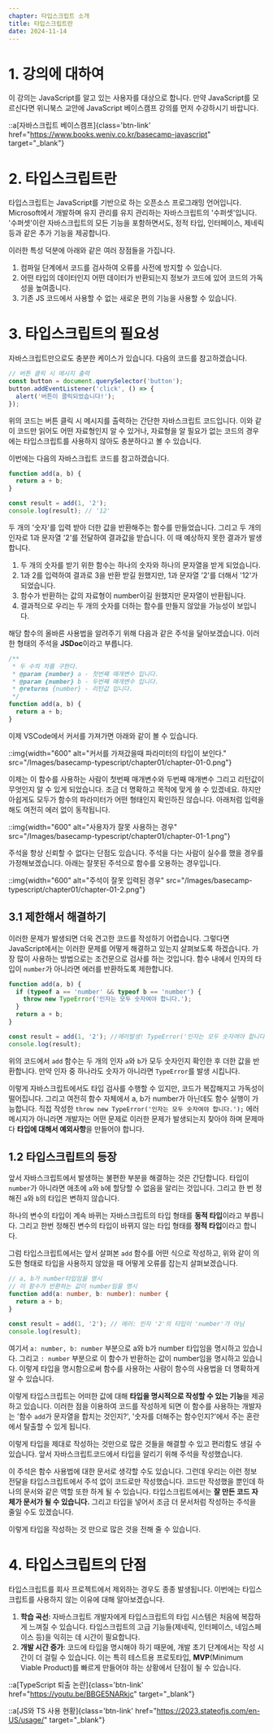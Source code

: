 ```yaml
---
chapter: 타입스크립트 소개
title: 타입스크립트란
date: 2024-11-14
---
```


# 1. 강의에 대하여

이 강의는 JavaScript를 알고 있는 사용자를 대상으로 합니다. 만약 JavaScript를 모르신다면 위니북스 교안에 JavaScript 베이스캠프 강의를 먼저 수강하시기 바랍니다.

::a[자바스크립트 베이스캠프]{class='btn-link' href="https://www.books.weniv.co.kr/basecamp-javascript" target="\_blank"}

# 2. 타입스크립트란

타입스크립트는 JavaScript를 기반으로 하는 오픈소스 프로그래밍 언어입니다. Microsoft에서 개발하며 유지 관리를 유지 관리하는 자바스크립트의 '수퍼셋'입니다. '수퍼셋'이란 자바스크립트의 모든 기능을 포함하면서도, 정적 타입, 인터페이스, 제네릭 등과 같은 추가 기능을 제공합니다. 

이러한 특성 덕분에 아래와 같은 여러 장점들을 가집니다.

1. 컴파일 단계에서 코드를 검사하여 오류를 사전에 방지할 수 있습니다.
2. 어떤 타입의 데이터인지 어떤 데이터가 반환되는지 정보가 코드에 있어 코드의 가독성을 높여줍니다.
3. 기존 JS 코드에서 사용할 수 없는 새로운 편의 기능을 사용할 수 있습니다.

# 3. 타입스크립트의 필요성

자바스크립트만으로도 충분한 케이스가 있습니다. 다음의 코드를 참고하겠습니다.

```js
// 버튼 클릭 시 메시지 출력
const button = document.querySelector('button');
button.addEventListener('click', () => {
  alert('버튼이 클릭되었습니다!');
});
```

위의 코드는 버튼 클릭 시 메시지를 출력하는 간단한 자바스크립트 코드입니다. 이와 같이 코드만 읽어도 어떤 자료형인지 알 수 있거나, 자료형을 알 필요가 없는 코드의 경우에는 타입스크립트를 사용하지 않아도 충분하다고 볼 수 있습니다.

이번에는 다음의 자바스크립트 코드를 참고하겠습니다.

```js
function add(a, b) {
  return a + b;
}

const result = add(1, '2');
console.log(result); // '12'
```

두 개의 '숫자'를 입력 받아 더한 값을 반환해주는 함수를 만들었습니다. 그리고 두 개의 인자로 1과 문자열 '2'를 전달하여 결과값을 받습니다. 이 때 예상하지 못한 결과가 발생합니다.

1. 두 개의 숫자를 받기 위한 함수는 하나의 숫자와 하나의 문자열을 받게 되었습니다.
2. 1과 2를 입력하여 결과로 3을 반환 받길 원했지만, 1과 문자열 '2'를 더해서 '12'가 되었습니다.
3. 함수가 반환하는 값의 자료형이 number이길 원했지만 문자열이 반환됩니다.
4. 결과적으로 우리는 두 개의 숫자를 더하는 함수를 만들지 않았을 가능성이 보입니다.

해당 함수의 올바른 사용법을 알려주기 위해 다음과 같은 주석을 달아보겠습니다. 이러한 형태의 주석을 **JSDoc**이라고 부릅니다.

```js
/**
 * 두 수의 차를 구한다.
 * @param {number} a - 첫번째 매개변수 입니다.
 * @param {number} b - 두번째 매개변수 입니다.
 * @returns {number} - 리턴값 입니다.
 */
function add(a, b) {
  return a + b;
}
```

이제 VSCode에서 커서를 가져가면 아래와 같이 볼 수 있습니다.

::img{width="600" alt="커서를 가져갔을때 파라미터의 타입이 보인다." src="/Images/basecamp-typescript/chapter01/chapter-01-0.png"}

이제는 이 함수를 사용하는 사람이 첫번째 매개변수와 두번째 매개변수 그리고 리턴값이 무엇인지 알 수 있게 되었습니다. 조금 더 명확하고 목적에 맞게 쓸 수 있겠네요. 하지만 아쉽게도 모두가 함수의 파라미터가 어떤 형태인지 확인하진 않습니다. 아래처럼 입력을 해도 여전히 에러 없이 동작됩니다.

::img{width="600" alt="사용자가 잘못 사용하는 경우" src="/Images/basecamp-typescript/chapter01/chapter-01-1.png"}

주석을 항상 신뢰할 수 없다는 단점도 있습니다. 주석을 다는 사람이 실수를 했을 경우를 가정해보겠습니다. 아래는 잘못된 주석으로 함수를 오용하는 경우입니다.

::img{width="600" alt="주석이 잘못 입력된 경우" src="/Images/basecamp-typescript/chapter01/chapter-01-2.png"}


## 3.1 제한해서 해결하기

이러한 문제가 발생되면 더욱 견고한 코드를 작성하기 어렵습니다. 그렇다면 JavaScript에서는 이러한 문제를 어떻게 해결하고 있는지 살펴보도록 하겠습니다. 가장 많이 사용하는 방법으로는 조건문으로 검사를 하는 것입니다. 함수 내에서 인자의 타입이 `number`가 아니라면 에러를 반환하도록 제한합니다.

```js
function add(a, b) {
  if (typeof a == 'number' && typeof b == 'number') {
    throw new TypeError('인자는 모두 숫자여야 합니다.');
  }
  return a + b;
}

const result = add(1, '2'); //에러발생! TypeError('인자는 모두 숫자여야 합니다.')
console.log(result);
```

위의 코드에서 `add` 함수는 두 개의 인자 `a`와 `b`가 모두 숫자인지 확인한 후 더한 값을 반환합니다. 만약 인자 중 하나라도 숫자가 아니라면 `TypeError`를 발생 시킵니다.

이렇게 자바스크립트에서도 타입 검사를 수행할 수 있지만, 코드가 복잡해지고 가독성이 떨어집니다. 그리고 여전히 함수 자체에서 a, b가 number가 아닌데도 함수 실행이 가능합니다. 직접 작성한 `throw new TypeError('인자는 모두 숫자여야 합니다.');` 에러 메시지가 아니라면 개발자는 어떤 문제로 이러한 문제가 발생되는지 찾아야 하며 문제마다 **타입에 대해서 예외사항**을 만들어야 합니다.

## 1.2 타입스크립트의 등장

앞서 자바스크립트에서 발생하는 불편한 부분을 해결하는 것은 간단합니다. 타입이 `number`가 아니라면 애초에 `a`와 `b`에 할당할 수 없음을 알리는 것입니다. 그리고 한 번 정해진 `a`와 `b`의 타입은 변하지 않습니다.

하나의 변수의 타입이 계속 바뀌는 자바스크립트의 타입 형태를 **동적 타입**이라고 부릅니다. 그리고 한번 정해진 변수의 타입이 바뀌지 않는 타입 형태를 **정적 타입**이라고 합니다.

그럼 타입스크립트에서는 앞서 살펴본 `add` 함수를 어떤 식으로 작성하고, 위와 같이 의도한 형태로 타입을 사용하지 않았을 때 어떻게 오류를 잡는지 살펴보겠습니다.

```ts
// a, b가 number타입임을 명시
// 이 함수가 반환하는 값이 number임을 명시
function add(a: number, b: number): number {
  return a + b;
}

const result = add(1, '2'); // 에러: 인자 '2'의 타입이 'number'가 아님
console.log(result);
```

여기서 `a: number, b: number` 부분으로 a와 b가 number 타입임을 명시하고 있습니다. 그리고 `: number` 부분으로 이 함수가 반환하는 값이 number임을 명시하고 있습니다. 이렇게 타입을 명시함으로써 함수를 사용하는 사람이 함수의 사용법을 더 명확하게 알 수 있습니다.

이렇게 타입스크립트는 어떠한 값에 대해 **타입을 명시적으로 작성할 수 있는 기능**을 제공하고 있습니다. 이러한 점을 이용하여 코드를 작성하게 되면 이 함수를 사용하는 개발자는 '함수 `add`가 문자열을 합치는 것인지?', '숫자를 더해주는 함수인지?'에서 주는 혼란에서 탈출할 수 있게 됩니다.

이렇게 타입을 제대로 작성하는 것만으로 많은 것들을 해결할 수 있고 편리함도 생길 수 있습니다. 앞서 자바스크립트코드에서 타입을 알리기 위해 주석을 작성했습니다.

이 주석은 함수 사용법에 대한 문서로 생각할 수도 있습니다. 그런데 우리는 이런 정보 전달을 타입스크립트에서 주석 없이 코드로만 작성했습니다. 코드만 작성했을 뿐인데 하나의 문서와 같은 역할 또한 하게 될 수 있습니다. 타입스크립트에서는 **잘 만든 코드 자체가 문서가 될 수 있습니다.** 그리고 타입을 넣어서 조금 더 문서처럼 작성하는 주석을 줄일 수도 있겠습니다.

이렇게 타입을 작성하는 것 만으로 많은 것을 전해 줄 수 있습니다.

# 4. 타입스크립트의 단점

타입스크립트를 회사 프로젝트에서 제외하는 경우도 종종 발생됩니다. 이번에는 타입스크립트를 사용하지 않는 이유에 대해 알아보겠습니다.

1. **학습 곡선**: 자바스크립트 개발자에게 타입스크립트의 타입 시스템은 처음에 복잡하게 느껴질 수 있습니다. 타입스크립트의 고급 기능들(제네릭, 인터페이스, 네임스페이스 등)을 익히는 데 시간이 필요합니다.
2. **개발 시간 증가**: 코드에 타입을 명시해야 하기 때문에, 개발 초기 단계에서는 작성 시간이 더 걸릴 수 있습니다. 이는 특히 테스트용 프로토타입, **MVP**(Minimum Viable Product)를 빠르게 만들어야 하는 상황에서 단점이 될 수 있습니다.

::a[TypeScript 퇴출 논란]{class='btn-link' href="https://youtu.be/BBGE5NARkjc" target="\_blank"}

::a[JS와 TS 사용 현황]{class='btn-link' href="https://2023.stateofjs.com/en-US/usage/" target="\_blank"}
